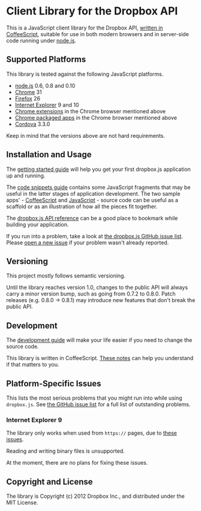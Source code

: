 # Client Library for the Dropbox API

This is a JavaScript client library for the Dropbox API,
[written in CoffeeScript](./guides/coffee_faq.md), suitable for use in both modern
browsers and in server-side code running under [node.js](http://nodejs.org/).


## Supported Platforms

This library is tested against the following JavaScript platforms.

* [node.js](http://nodejs.org/) 0.6, 0.8 and 0.10
* [Chrome](http://www.google.com/chrome) 31
* [Firefox](http://www.mozilla.org/firefox) 26
* [Internet Explorer](https://github.com/xdissent/ievms) 9 and 10
* [Chrome extensions](http://developer.chrome.com/extensions) in the Chrome
  browser mentioned above
* [Chrome packaged apps](http://developer.chrome.com/apps/) in the Chrome
  browser mentioned above
* [Cordova](http://cordova.apache.org/) 3.3.0

Keep in mind that the versions above are not hard requirements.


## Installation and Usage

The [getting started guide](./guides/getting_started.md) will help you get your
first dropbox.js application up and running.

The [code snippets guide](./guides/snippets.md) contains some JavaScript
fragments that may be useful in the latter stages of application development.
The two sample apps' - [CoffeeScript](./samples/) and [JavaScript](https://github.com/mjhea0/node-dropbox-example) - source code can be useful as a scaffold or as an illustration of how all the pieces fit together.

The
[dropbox.js API reference](http://coffeedoc.info/github/dropbox/dropbox-js/master/class_index.html)
can be a good place to bookmark while building your application.

If you run into a problem, take a look at
[the dropbox.js GitHub issue list](https://github.com/dropbox/dropbox-js/issues).
Please [open a new issue](https://github.com/dropbox/dropbox-js/issues/new)
if your problem wasn't already reported.


## Versioning

This project mostly follows semantic versioning.

Until the library reaches version 1.0, changes to the public API will always
carry a minor version bump, such as going from 0.7.2 to 0.8.0. Patch releases
(e.g. 0.8.0 -> 0.8.1) may introduce new features that don't break the public
API.


## Development

The [development guide](./guides/development.md) will make your life easier if
you need to change the source code.

This library is written in CoffeeScript.
[These notes](./guides/coffee_faq.md) can help you understand if that matters
to you.


## Platform-Specific Issues

This lists the most serious problems that you might run into while using
`dropbox.js`. See
[the GitHub issue list](https://github.com/dropbox/dropbox-js/issues) for a
full list of outstanding problems.

### Internet Explorer 9

The library only works when used from `https://` pages, due to
[these issues](http://blogs.msdn.com/b/ieinternals/archive/2010/05/13/xdomainrequest-restrictions-limitations-and-workarounds.aspx).

Reading and writing binary files is unsupported.

At the moment, there are no plans for fixing these issues.


## Copyright and License

The library is Copyright (c) 2012 Dropbox Inc., and distributed under the MIT
License.
